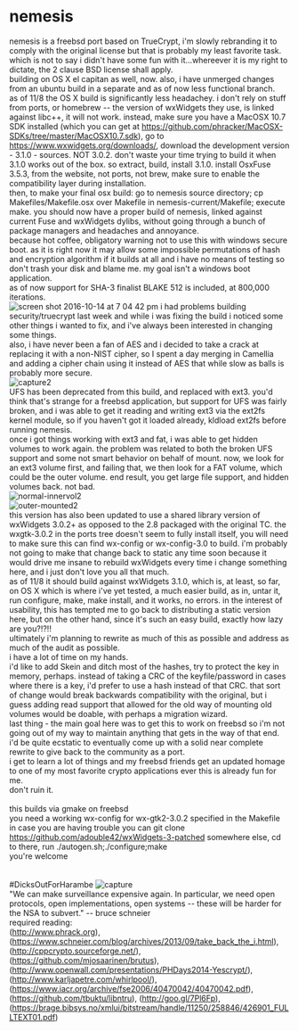 # nemesis
nemesis is a freebsd port based on TrueCrypt, i'm slowly rebranding it to comply with the original license but that is probably my least favorite task. which is not to say i didn't have some fun with it...whereever it is my right to dictate, the 2 clause BSD license shall apply.<br>
building on OS X el capitan as well, now. also, i have unmerged changes from an ubuntu build in a separate and as of now less functional branch.<br>
as of 11/8 the OS X build is significantly less headachey. i don't rely on stuff from ports, or homebrew -- the version of wxWidgets they use, is linked against libc++, it will not work. instead, make sure you have a MacOSX 10.7 SDK installed (which you can get at https://github.com/phracker/MacOSX-SDKs/tree/master/MacOSX10.7.sdk), go to https://www.wxwidgets.org/downloads/, download the development version - 3.1.0 - sources. NOT 3.0.2. don't waste your time trying to build it when 3.1.0 works out of the box. so extract, build, install 3.1.0. install OsxFuse 3.5.3, from the website, not ports, not brew, make sure to enable the compatibility layer during installation.<br>
then, to make your final osx build: go to nemesis source directory; cp Makefiles/Makefile.osx over Makefile in nemesis-current/Makefile; execute make. you should now have a proper build of nemesis, linked against current Fuse and wxWidgets dylibs, without going through a bunch of package managers and headaches and annoyance.<br>
because hot coffee, obligatory warning not to use this with windows secure boot. as it is right now it may allow some impossible permutations of hash and encryption algorithm if it builds at all and i have no means of testing so don't trash your disk and blame me. my goal isn't a windows boot application.<br>
as of now support for SHA-3 finalist BLAKE 512 is included, at 800,000 iterations.<br>
![screen shot 2016-10-14 at 7 04 42 pm](https://cloud.githubusercontent.com/assets/22229007/19405272/c637326c-9243-11e6-9ff8-188012d2c399.png)
i had problems building security/truecrypt last week and while i was fixing the build i noticed some other things i wanted to fix, and i've always been interested in changing some things.<br>
also, i have never been a fan of AES and i decided to take a crack at replacing it with a non-NIST cipher, so I spent a day merging in Camellia and adding a cipher chain using it instead of AES that while slow as balls is probably more secure.<br>
![capture2](https://cloud.githubusercontent.com/assets/22229007/18573416/36651456-7b91-11e6-9128-2e220f834c5a.png)<br>
UFS has been deprecated from this build, and replaced with ext3. you'd think that's strange for a freebsd application, but support for UFS was fairly broken, and i was able to get it reading and writing ext3 via the ext2fs kernel module, so if you haven't got it loaded already, kldload ext2fs before running nemesis.<br>
once i got things working with ext3 and fat, i was able to get hidden volumes to work again. the problem was related to both the broken UFS support and some not smart behavior on behalf of mount. now, we look for an ext3 volume first, and failing that, we then look for a FAT volume, which could be the outer volume. end result, you get large file support, and hidden volumes back. not bad.<br>
![normal-innervol2](https://cloud.githubusercontent.com/assets/22229007/18756831/5e0f18f2-80bf-11e6-86ae-99b8597a2b77.png)<br>
![outer-mounted2](https://cloud.githubusercontent.com/assets/22229007/18756885/9328a940-80bf-11e6-9fb0-b482d9e11c62.png)<br>
this version has also been updated to use a shared library version of wxWidgets 3.0.2+ as opposed to the 2.8 packaged with the original TC. the wxgtk-3.0.2 in the ports tree doesn't seem to fully install itself, you will need to  make sure this can find wx-config 
or wx-config-3.0 to build. i'm probably not going to make that change back to static any time soon because it would drive me insane to rebuild wxWidgets every time i change something here, and i just don't love you all that much.<br>
as of 11/8 it should build against wxWidgets 3.1.0, which is, at least, so far, on OS X which is where i've yet tested, a much easier build, as in, untar it, run configure, make, make install, and it works, no errors. in the interest of usability, this has tempted me to go back to distributing a static version here, but on the other hand, since it's such an easy build, exactly how lazy are you?!?!!<br>
ultimately i'm planning to rewrite as much of this as possible and address as much of the audit as possible.<br>
i have a lot of time on my hands.<br>
i'd like to add Skein and ditch most of the hashes, try to protect the key in memory, perhaps. instead of taking a CRC of the keyfile/password in cases where there is a key, i'd prefer to use a hash instead of that CRC. that sort of change would break backwards compatibility with the original, but i guess adding read support that allowed for the old way of mounting old volumes would be doable, with perhaps a migration wizard. <br>
last thing - the main goal here was to get this to work on freebsd so i'm not going out of my way to maintain anything that gets in the way of that end.<br>
i'd be quite ecstatic to eventually come up with a solid near complete rewrite to give back to the community as a port.<br>
i get to learn a lot of things and my freebsd friends get an updated homage to one of my most favorite crypto applications ever
this is already fun for me.<br>
don't ruin it.
<br>
<br>
this builds via gmake on freebsd<br>
you need a working wx-config for wx-gtk2-3.0.2 specified in the Makefile<br>
in case you are having trouble you can git clone https://github.com/adouble42/wxWidgets-3-patched somewhere else, cd to there, run ./autogen.sh;./configure;make<br>
you're welcome<br>
<br>
<br>
#DicksOutForHarambe
![capture](https://cloud.githubusercontent.com/assets/22229007/18573392/06267938-7b91-11e6-867b-3a7a281830b4.png)
<br>
"We can make surveillance expensive again. In particular, we need open protocols, open implementations, open systems -- these will be harder for the NSA to subvert." -- bruce schneier<br>
required reading:<br>
(http://www.phrack.org), (https://www.schneier.com/blog/archives/2013/09/take_back_the_i.html), (http://cppcrypto.sourceforge.net/), (https://github.com/mjosaarinen/brutus),  (http://www.openwall.com/presentations/PHDays2014-Yescrypt/), (http://www.karljapetre.com/whirlpool/), (https://www.iacr.org/archive/fse2006/40470042/40470042.pdf), (https://github.com/tbuktu/libntru), (http://goo.gl/7Pl6Fp), (https://brage.bibsys.no/xmlui/bitstream/handle/11250/258846/426901_FULLTEXT01.pdf)<br>
